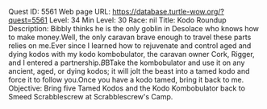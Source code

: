 Quest ID: 5561
Web page URL: https://database.turtle-wow.org/?quest=5561
Level: 34
Min Level: 30
Race: nil
Title: Kodo Roundup
Description: Bibbly thinks he is the only goblin in Desolace who knows how to make money.Well, the only caravan brave enough to travel these parts relies on me.Ever since I learned how to rejuvenate and control aged and dying kodos with my kodo kombobulator, the caravan owner Cork, Rigger, and I entered a partnership.$B$BTake the kombobulator and use it on any ancient, aged, or dying kodos; it will jolt the beast into a tamed kodo and force it to follow you.Once you have a kodo tamed, bring it back to me.
Objective: Bring five Tamed Kodos and the Kodo Kombobulator back to Smeed Scrabblescrew at Scrabblescrew's Camp.
